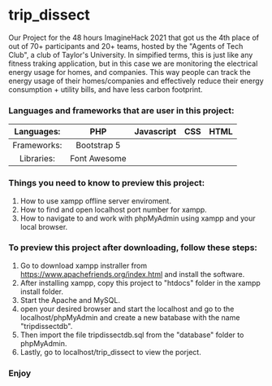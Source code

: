 # trip_dissect
Our Project for the 48 hours ImagineHack 2021 that got us the 4th place of out of 70+ participants and 20+ teams, hosted by the "Agents of Tech Club", a club of Taylor's University. In simpified terms, this is just like any fitness traking application, but in this case we are monitoring the electrical energy usage for homes, and companies. This way people can track the energy usage of their homes/companies and effectively reduce their energy consumption + utility bills, and have less carbon footprint.

### Languages and frameworks that are user in this project:
| Languages: | PHP         | Javascript | CSS | HTML |
| :--------: | :--:        | :--------: | :--------: | :--------: |
| Frameworks:| Bootstrap 5 | 
| Libraries: | Font Awesome|


### Things you need to know to preview this project:
1. How to use xampp offline server enviroment.<br>  
1. How to find and open localhost port number for xampp.<br>
1. How to navigate to and work with phpMyAdmin using xampp and your local browser.<br>

### To preview this project after downloading, follow these steps: 
1. Go to download xampp instraller from https://www.apachefriends.org/index.html and install the software.<br>
1. After installing xampp, copy this project to "htdocs" folder in the xampp install folder.<br>
1. Start the Apache and MySQL.<br>
1. open your desired browser and start the localhost and go to the localhost/phpMyAdmin and create a new batabase with the name "tripdissectdb".<br>
1. Then import the file tripdissectdb.sql from the "database" folder to phpMyAdmin.<br>
1. Lastly, go to localhost/trip_dissect to view the porject.<br>

### Enjoy

